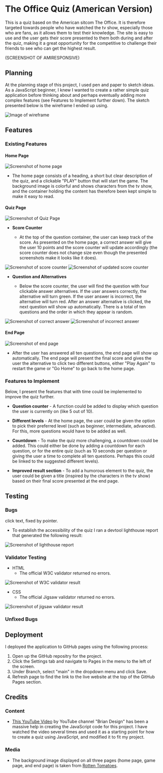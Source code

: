 # The Office Quiz (American Version)

This is a quiz based on the American sitcom The Office. It is therefore targeted towards people who have watched the tv show, especially those who are fans, as it allows them to test their knowledge. The site is easy to use and the user gets their score presented to them both during and after the quiz, making it a great opportunity for the competitive to challenge their friends to see who can get the highest result. 

(SCREENSHOT OF AMIRESPONSIVE)

## Planning

At the planning stage of this project, I used pen and paper to sketch ideas. As a JavaScript beginner, I knew I wanted to create a rather simple quiz application before thinking about and perhaps eventually adding more complex features (see Features to Implement further down). The sketch presented below is the wireframe I ended up using. 

![Image of wireframe](/documentation/wireframe-image.png)

## Features

### Existing Features

#### Home Page

![Screenshot of home page](/documentation/home-page-screenshot.png)

* The home page consists of a heading, a short but clear description of the quiz, and a clickable "PLAY" button that will start the game. The background image is colorful and shows characters from the tv show, and the container holding the content has therefore been kept simple to make it easy to read.

#### Quiz Page

![Screenshot of Quiz Page](/documentation/questions-alternatives-screenshot.png)

* **Score Counter**

  * At the top of the question container, the user can keep track of the score. As presented on the home page, a correct answer will give the user 10 points and the score counter will update accordingly (the score counter does not change size even though the presented screenshots make it looks like it does). 

![Screenshot of score counter](/documentation/score-counter-screenshot.png)
![Screenshot of updated score counter](/documentation/score-counter-updated-screenshot.png)

* **Question and Alternatives**

  * Below the score counter, the user will find the question with four clickable answer alternatives. If the user answers correctly, the alternative will turn green. If the user answer is incorrect, the alternative will turn red. After an answer alternative is clicked, the next question will show up automatically. There is a total of ten questions and the order in which they appear is random.

![Screenshot of correct answer](/documentation/correct-answer-screenshot.png)
![Screenshot of incorrect answer](/documentation/incorrect-answer-screenshot.png)

#### End Page

![Screenshot of end page](/documentation/end-page-screenshot.png)

* After the user has answered all ten questions, the end page will show up automatically. The end page will present the final score and gives the user the alternative to click two different buttons, either "Play Again" to restart the game or "Go Home" to go back to the home page. 

### Features to Implement

Below, I present the features that with time could be implemented to improve the quiz further. 

* **Question counter** - A function could be added to display which question the user is currently on (like 5 out of 10).

* **Different levels** - At the home page, the user could be given the option to pick their preferred level (such as beginner, intermediate, advanced). For this, more questions would have to be added as well. 

* **Countdown** - To make the quiz more challenging, a countdown could be added. This could either be done by adding a countdown for each question, or for the entire quiz (such as 10 seconds per question or giving the user a time to complete all ten questions. Perhaps this could be linked to the suggested different levels).

* **Improved result section** - To add a humorous element to the quiz, the user could be given a title (inspired by the characters in the tv show) based on their final score presented at the end page. 

## Testing

### Bugs

click text, fixed by pointer.

* To establish the accessibility of the quiz I ran a devtool lighthouse report that generated the following result:

![Screenshot of lighthouse report](/documentation/lighthouse-report-screenshot.png)

### Validator Testing

* HTML
    * The official W3C validator returned no errors.

![Screenshot of W3C validator result](/documentation/html-validator-test-screenshot.png)

* CSS
   * The official Jigsaw validator returned no errors. 

![Screenshot of jigsaw validator result](/documentation/css-validator-text-screenshot.png)

### Unfixed Bugs

## Deployment

I deployed the application to GitHub pages using the following process:

1. Open up the GitHub repositry for the project.
2. Click the Settings tab and navigate to Pages in the menu to the left of the screen.
3. Under Branch, select "main" in the dropdown menu and click Save.
4. Refresh page to find the link to the live website at the top of the GitHub Pages section.

## Credits

### Content

* [This YouTube Video](https://www.youtube.com/watch?v=f4fB9Xg2JEY&t=12s) by YouTube channel "Brian Design" has been a massive help in creating the JavaScript code for this project. I have watched the video several times and used it as a starting point for how to create a quiz using JavaScript, and modified it to fit my project. 

### Media

* The background image displayed on all three pages (home page, game page, and end page) is taken from [Rotten Tomatoes](https://www.rottentomatoes.com/tv/the_office).


